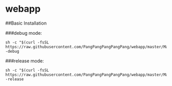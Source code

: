 # webapp

##Basic Installation

###debug mode:

```shell
sh -c "$(curl -fsSL https://raw.githubusercontent.com/PangPangPangPangPang/webapp/master/MacroScript/auto_setup.sh)" -debug
```

###release mode:

```shell
sh -c "$(curl -fsSL https://raw.githubusercontent.com/PangPangPangPangPang/webapp/master/MacroScript/auto_setup.sh)" -release
```
